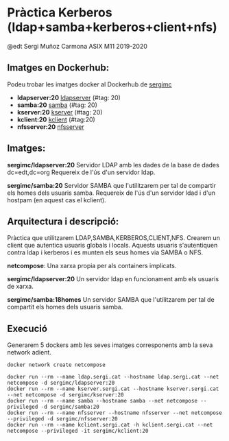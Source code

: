 # Pràctica Kerberos (ldap+samba+kerberos+client+nfs)
@edt Sergi Muñoz Carmona ASIX M11 2019-2020

## Imatges en Dockerhub:
Podeu trobar les imatges docker al Dockerhub de [sergimc](https://hub.docker.com/u/sergimc/)
* **ldapserver:20** [ldapserver](https://hub.docker.com/repository/docker/sergimc/ldapserver) (#tag: 20)
* **samba:20** [samba](https://hub.docker.com/repository/docker/sergimc/samba/general) (#tag: 20)
* **kserver:20** [kserver](https://hub.docker.com/repository/docker/sergimc/kserver) (#tag: 20)
* **kclient:20** [kclient](https://hub.docker.com/repository/docker/sergimc/kclient) (#tag:20)
* **nfsserver:20** [nfsserver]()

## Imatges:
**sergimc/ldapserver:20** Servidor LDAP amb les dades de la base de dades dc=edt,dc=org Requereix de l'ús d'un servidor ldap.

**sergimc/samba:20** Servidor SAMBA que l'utilitzarem per tal de compartir els homes dels usuaris samba. 
Requereix de l'ús d'un servidor ldad i d'un hostpam (en aquest cas el kclient).

## Arquitectura i descripció:

Pràctica que utilitzarem LDAP,SAMBA,KERBEROS,CLIENT,NFS. Crearem un client que autentica usuaris globals i locals. Aquests usuaris s'autentiquen contra ldap i kerberos i es munten els seus homes via SAMBA o NFS.

**netcompose**: Una xarxa propia per als containers implicats.

**sergimc/ldapserver:20**  Un servidor ldap en funcionament amb els usuaris de xarxa.

**sergimc/samba:18homes** Un servidor SAMBA que l'utilitzarem per tal de compartit els homes dels usuaris samba.

## Execució

Generarem 5 dockers amb les seves imatges corresponents amb la seva network adient.

```
docker network create netcompose

docker run --rm --name ldap.sergi.cat --hostname ldap.sergi.cat --net netcompose -d sergimc/ldapserver:20
docker run --rm --name kserver.sergi.cat --hostname kserver.sergi.cat --net netcompose -d sergimc/kserver:20
docker run --rm --name samba --hostname samba --net netcompose --privileged -d sergimc/samba:20
docker run --rm --name nfsserver --hostname nfsserver --net netcompose --privileged -d sergimc/nfsserver:20
docker run --rm --name kclient.sergi.cat -h kclient.sergi.cat --net netcompose --privileged -it sergimc/kclient:20 
```
